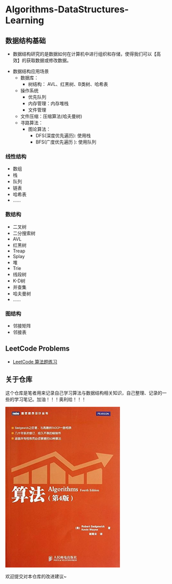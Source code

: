 # Algorithms-DataStructures-Learning
## 数据结构基础
- 数据结构研究的是数据如何在计算机中进行组织和存储，使得我们可以【高效】的获取数据或修改数据。

* 数据结构应用场景
    * 数据库：
      * 树结构： AVL、红黑树、B类树、哈希表
    * 操作系统
      * 优先队列
      * 内存管理：内存堆栈
      * 文件管理
    * 文件压缩：压缩算法(哈夫曼树)
    * 寻路算法：
      * 图论算法： 
        * DFS(深度优先遍历): 使用栈
        * BFS(广度优先遍历 ): 使用队列
   

### 线性结构
* 数组
* 栈
* 队列
* 链表
* 哈希表
* ......

### 数结构
* 二叉树
* 二分搜索树
* AVL
* 红黑树
* Treap
* Splay
* 堆
* Trie
* 线段树
* K-D树
* 并查集
* 哈夫曼树
* ......

### 图结构
* 邻接矩阵
* 邻接表 

## LeetCode Problems
* [LeetCode 算法题练习](LeetCodeProblems.md)

## 关于仓库

这个仓库是笔者用来记录自己学习算法与数据结构相关知识，自己整理、记录的一些的学习笔记。加油！！！奥利给！！！

![](images/img.png)

欢迎提交对本仓库的改进建议~
